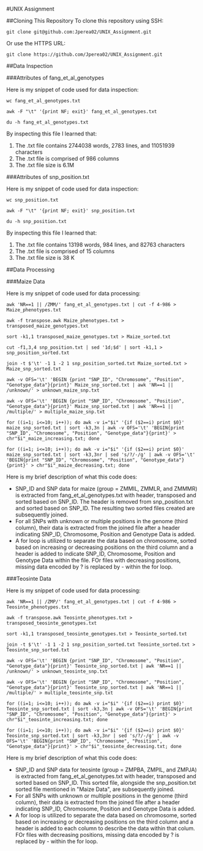 #UNIX Assignment

##Cloning This Repository
To clone this repository using SSH:

`git clone git@github.com:Jperea02/UNIX_Assignment.git`

Or use the HTTPS URL:

`git clone https://github.com/Jperea02/UNIX_Assignment.git`

##Data Inspection

###Attributes of fang_et_al_genotypes

Here is my snippet of code used for data inspection:

`wc fang_et_al_genotypes.txt`

`awk -F "\t" '{print NF; exit}' fang_et_al_genotypes.txt`

`du -h fang_et_al_genotypes.txt`

By inspecting this file I learned that:

1. The .txt file contains 2744038 words, 2783 lines, and 11051939 characters
2. The .txt file is comprised of 986 columns
3. The .txt file size is 6.1M

###Attributes of snp_position.txt

Here is my snippet of code used for data inspection:

`wc snp_position.txt`

`awk -F "\t" '{print NF; exit}' snp_position.txt`

`du -h snp_position.txt`

By inspecting this file I learned that:

1. The .txt file contains 13198 words, 984 lines, and 82763 characters
2. The .txt file is comprised of 15 columns 
3. The .txt file size is 38 K 

##Data Processing

###Maize Data

Here is my snippet of code used for data processing:

`awk 'NR==1 || /ZMM/' fang_et_al_genotypes.txt | cut -f 4-986 > Maize_phenotypes.txt`

`awk -f transpose.awk Maize_phenotypes.txt > transposed_maize_genotypes.txt`

`sort -k1,1 transposed_maize_genotypes.txt > Maize_sorted.txt`

`cut -f1,3,4 snp_position.txt | sed '1d;$d' | sort -k1,1 > snp_position_sorted.txt`

`join -t $'\t' -1 1 -2 1 snp_position_sorted.txt Maize_sorted.txt > Maize_snp_sorted.txt`

`awk -v OFS='\t' 'BEGIN {print "SNP_ID", "Chromosome", "Position", "Genotype_data"}{print}' Maize_snp_sorted.txt | awk 'NR==1 || /unknown/' > unknown_maize_snp.txt`

`awk -v OFS='\t' 'BEGIN {print "SNP_ID", "Chromosome", "Position", "Genotype_data"}{print}' Maize_snp_sorted.txt | awk 'NR==1 || /multiple/' > multiple_maize_snp.txt`

`for ((i=1; i<=10; i++)); do awk -v i="$i" '{if ($2==i) print $0}' maize_snp_sorted.txt | sort -k3,3n | awk -v OFS='\t' 'BEGIN{print "SNP_ID", "Chromosome", "Position", "Genotype_data"}{print}' > chr"$i"_maize_increasing.txt; done`

`for ((i=1; i<=10; i++)); do awk -v i="$i" '{if ($2==i) print $0}' maize_snp_sorted.txt | sort -k3,3nr | sed 's/?/-/g' | awk -v OFS='\t' 'BEGIN{print "SNP_ID", "Chromosome", "Position", "Genotype_data"}{print}' > chr"$i"_maize_decreasing.txt; done`

Here is my brief description of what this code does:

* SNP_ID and SNP data for maize (group = ZMMIL, ZMMLR, and ZMMMR) is extracted from fang_et_al_genotypes.txt with header, transposed and sorted based on SNP_ID. The header is removed from snp_position.txt and sorted based on SNP_ID. The resulting two sorted files created are subsequently joined.
* For all SNPs with unknown or multiple positions in the genome (third column), their data is extracted from the joined file after a header indicating SNP_ID, Chromosome, Position and Genotype Data is added.
* A for loop is utilized to separate the data based on chromosome, sorted based on increasing or decreasing positions on the third column and a header is added to indicate SNP_ID, Chromosome, Position and Genotype Data within the file. FOr files with decreasing positions, missing data encoded by ? is replaced by - within the for loop. 

###Teosinte Data

Here is my snippet of code used for data processing:

`awk 'NR==1 || /ZMP/' fang_et_al_genotypes.txt | cut -f 4-986 > Teosinte_phenotypes.txt`

`awk -f transpose.awk Teosinte_phenotypes.txt > transposed_teosinte_genotypes.txt`

`sort -k1,1 transposed_teosinte_genotypes.txt > Teosinte_sorted.txt`

`join -t $'\t' -1 1 -2 1 snp_position_sorted.txt Teosinte_sorted.txt > Teosinte_snp_sorted.txt`

`awk -v OFS='\t' 'BEGIN {print "SNP_ID", "Chromosome", "Position", "Genotype_data"}{print}' Teosinte_snp_sorted.txt | awk 'NR==1 || /unknown/' > unknown_teosinte_snp.txt`

`awk -v OFS='\t' 'BEGIN {print "SNP_ID", "Chromosome", "Position", "Genotype_data"}{print}' Teosinte_snp_sorted.txt | awk 'NR==1 || /multiple/' > multiple_teosinte_snp.txt`

`for ((i=1; i<=10; i++)); do awk -v i="$i" '{if ($2==i) print $0}' Teosinte_snp_sorted.txt | sort -k3,3n | awk -v OFS='\t' 'BEGIN{print "SNP_ID", "Chromosome", "Position", "Genotype_data"}{print}' > chr"$i"_teosinte_increasing.txt; done`

`for ((i=1; i<=10; i++)); do awk -v i="$i" '{if ($2==i) print $0}' Teosinte_snp_sorted.txt | sort -k3,3nr | sed 's/?/-/g' | awk -v OFS='\t' 'BEGIN{print "SNP_ID", "Chromosome", "Position", "Genotype_data"}{print}' > chr"$i"_teosinte_decreasing.txt; done`

Here is my brief description of what this code does:

* SNP_ID and SNP data for teosinte (group = ZMPBA, ZMPIL, and ZMPJA) is extracted from fang_et_al_genotypes.txt with header, transposed and sorted based on SNP_ID. This sorted file, alongside the snp_position.txt sorted file mentioned in "Maize Data", are subsequently joined.
* For all SNPs with unknown or multiple positions in the genome (third column), their data is extracted from the joined file after a header indicating SNP_ID, Chromosome, Position and Genotype Data is added.
* A for loop is utilized to separate the data based on chromosome, sorted based on increasing or decreasing positions on the third column and a header is added to each column to describe the data within that colum. FOr files with decreasing positions, missing data encoded by ? is replaced by - within the for loop. 
